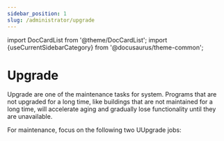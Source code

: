 ```yaml
---
sidebar_position: 1
slug: /administrator/upgrade
---
```


import DocCardList from '@theme/DocCardList';
import {useCurrentSidebarCategory} from '@docusaurus/theme-common';

# Upgrade

Upgrade are one of the maintenance tasks for system. Programs that are not upgraded for a long time, like buildings that are not maintained for a long time, will accelerate aging and gradually lose functionality until they are unavailable.

For maintenance, focus on the following two UUpgrade jobs:  

<DocCardList items={useCurrentSidebarCategory().items}/>